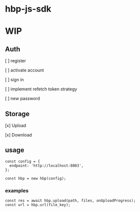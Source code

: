 # hbp-js-sdk

# WIP

## Auth

[ ] register

[ ] activate account

[ ] sign in

[ ] implement refetch token strategy

[ ] new password

## Storage

[x] Upload

[x] Download

## usage

```
const config = {
  endpoint: 'http://localhost:8083',
};

const hbp = new hbp(config);
```

### examples

```
const res = await hbp.upload(path, files, onUploadProgress);
const url = hbp.url(file_key);
```
